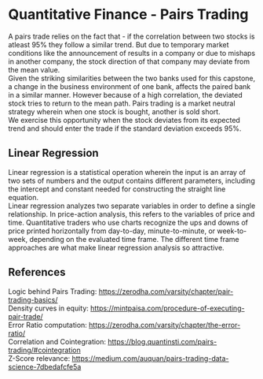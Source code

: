 # Quantitative Finance - Pairs Trading

A pairs trade relies on the fact that - if the correlation between two stocks is atleast 95% they follow a similar trend. But due to temporary market conditions like the announcement of results in a company or due to mishaps in another company, the stock direction of that company may deviate from the mean value.  <br>
Given the striking similarities between the two banks used for this capstone, a change in the business environment of one bank, affects the paired bank in a similar manner.
However because of a high correlation, the deviated stock tries to return to the mean path. Pairs trading is a market neutral strategy wherein when one stock is bought, another is sold short.  <br>
We exercise this opportunity when the stock deviates from its expected trend and should enter the trade if the standard deviation exceeds 95%.

## Linear Regression
Linear regression is a statistical operation wherein the input is an array of two sets of numbers and the output contains different parameters, including the intercept and constant needed for constructing the straight line equation.  <br>
Linear regression analyzes two separate variables in order to define a single relationship. In price-action analysis, this refers to the variables of price and time. Quantitative traders who use charts recognize the ups and downs of price printed horizontally from day-to-day, minute-to-minute, or week-to-week, depending on the evaluated time frame. The different time frame approaches are what make linear regression analysis so attractive.  <br>

## References
Logic behind Pairs Trading: https://zerodha.com/varsity/chapter/pair-trading-basics/  <br>
Density curves in equity: https://mintpaisa.com/procedure-of-executing-pair-trade/  <br>
Error Ratio computation: https://zerodha.com/varsity/chapter/the-error-ratio/  <br>
Correlation and Cointegration: https://blog.quantinsti.com/pairs-trading/#cointegration   <br>
Z-Score relevance: https://medium.com/auquan/pairs-trading-data-science-7dbedafcfe5a  
